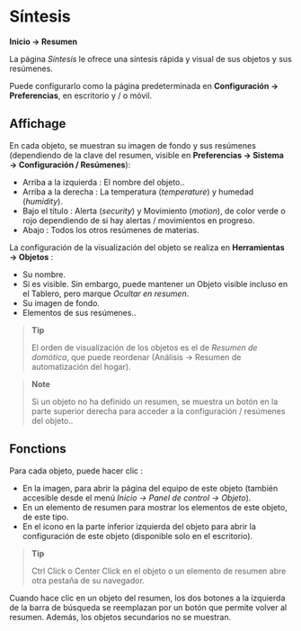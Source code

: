 # Síntesis
**Inicio → Resumen**

La página *Síntesis* le ofrece una síntesis rápida y visual de sus objetos y sus resúmenes.

Puede configurarlo como la página predeterminada en **Configuración → Preferencias**, en escritorio y / o móvil.

## Affichage

En cada objeto, se muestran su imagen de fondo y sus resúmenes (dependiendo de la clave del resumen, visible en **Preferencias → Sistema → Configuración / Resúmenes**):
- Arriba a la izquierda : El nombre del objeto..
- Arriba a la derecha : La temperatura (*temperature*) y humedad (*humidity*).
- Bajo el título : Alerta (*security*) y Movimiento (*motion*), de color verde o rojo dependiendo de si hay alertas / movimientos en progreso.
- Abajo : Todos los otros resúmenes de materias.

La configuración de la visualización del objeto se realiza en **Herramientas → Objetos** :
- Su nombre.
- Si es visible. Sin embargo, puede mantener un Objeto visible incluso en el Tablero, pero marque *Ocultar en resumen*.
- Su imagen de fondo.
- Elementos de sus resúmenes..

> **Tip**
>
> El orden de visualización de los objetos es el de *Resumen de domótica*, que puede reordenar (Análisis → Resumen de automatización del hogar).

> **Note**
>
> Si un objeto no ha definido un resumen, se muestra un botón en la parte superior derecha para acceder a la configuración / resúmenes del objeto..

## Fonctions

Para cada objeto, puede hacer clic :
- En la imagen, para abrir la página del equipo de este objeto (también accesible desde el menú *Inicio → Panel de control → Objeto*).
- En un elemento de resumen para mostrar los elementos de este objeto, de este tipo.
- En el icono en la parte inferior izquierda del objeto para abrir la configuración de este objeto (disponible solo en el escritorio).

> **Tip**
>
> Ctrl Click o Center Click en el objeto o un elemento de resumen abre otra pestaña de su navegador.

Cuando hace clic en un objeto del resumen, los dos botones a la izquierda de la barra de búsqueda se reemplazan por un botón que permite volver al resumen. Además, los objetos secundarios no se muestran.
